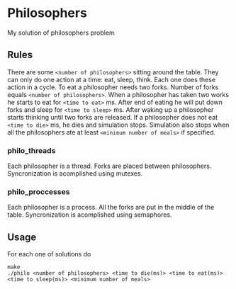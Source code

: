 # Philosophers
My solution of philosophers problem
## Rules
There are some ```<number of philosophers>``` sitting around the table. They can only do one action at a time: eat, sleep, think. Each one does these action in a cycle.
To eat a philosopher needs two forks. Number of forks equals ```<number of philosophers>```. When a philosopher has taken two works he starts to eat for ```<time to eat>``` ms. After end of eating he will put down forks and sleep for ```<time to sleep>``` ms. After waking up a philosopher starts thinking until two forks are released.  If a philosopher does not eat ```<time to die>``` ms, he dies and simulation stops. Simulation also stops when all the philosophers ate at least ```<minimum number of meals>``` if specified.
### philo_threads
Each philosopher is a thread. Forks are placed between philosophers. Syncronization is acomplished using mutexes.
### philo_proccesses
Each philosopher is a process. All the forks are put in the middle of the table. Syncronization is acomplished using semaphores.
## Usage
For each one of solutions do
```
make
./philo <number of philosophers> <time to die(ms)> <time to eat(ms)> <time to sleep(ms)> <minimum number of meals>
```
